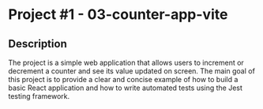 # Project #1 - 03-counter-app-vite

## Description

The project is a simple web application that allows users to increment or decrement a counter and see its value updated on screen. The main goal of this project is to provide a clear and concise example of how to build a basic React application and how to write automated tests using the Jest testing framework.
